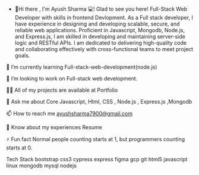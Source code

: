 - 👋Hi there  , I'm Ayush Sharma 💻! Glad to see you here!
Full-Stack Web Developer with skills in frontend Devlopment.
As a Full stack developer, I have experience in designing and developing scalable, secure, and reliable web applications. Proficient in Javascript, Mongodb, Node.js, and Express.js, I am skilled in developing and maintaining server-side logic and RESTful APIs. I am dedicated to delivering high-quality code and collaborating effectively with cross-functional teams to meet project goals.

🌱 I’m currently learning Full-stack-web-development(node.js)

👯 I’m looking to work on Full-stack web development.

👨‍💻 All of my projects are available at Portfolio

💬 Ask me about Core Javascript, Html, CSS , Node.js , Express.js ,Mongodb

📫 How to reach me ayushsharma7900@gmail.com

📄 Know about my experiences Resume

⚡ Fun fact Normal people counting starts at 1, but programmers counting starts at 0.

Tech Stack
bootstrap css3 cypress express figma gcp git html5 javascript linux mongodb mysql nodejs
<!---
aayush761/aayush761 is a ✨ special ✨ repository because its `README.md` (this file) appears on your GitHub profile.
You can click the Preview link to take a look at your changes.
--->
